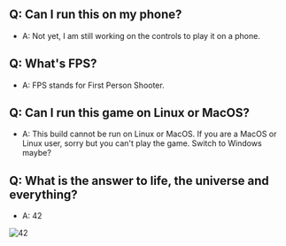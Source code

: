 ## Q: Can I run this on my phone?
- A: Not yet, I am still working on the controls to play it on a phone.

## Q: What's FPS?
- A: FPS stands for First Person Shooter.

## Q: Can I run this game on Linux or MacOS?
- A: This build cannot be run on Linux or MacOS. If you are a MacOS or Linux user, sorry but you can't play the game. Switch to Windows maybe?

## Q: What is the answer to life, the universe and everything?
- A: 42

![42](https://adidodigital.s3.amazonaws.com/blog%20imagery/42.png)
